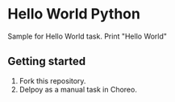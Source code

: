 # Hello World Python

Sample for Hello World task. Print "Hello World"

## Getting started

1. Fork this repository.
2. Delpoy as a manual task in Choreo.
